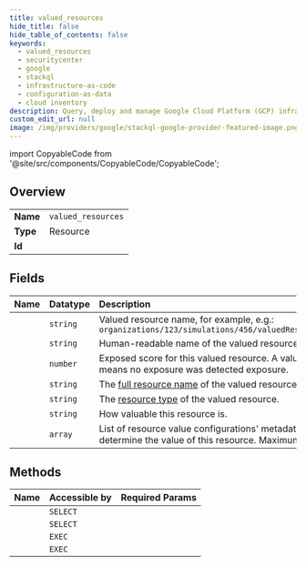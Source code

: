 ```yaml
---
title: valued_resources
hide_title: false
hide_table_of_contents: false
keywords:
  - valued_resources
  - securitycenter
  - google    
  - stackql
  - infrastructure-as-code
  - configuration-as-data
  - cloud inventory
description: Query, deploy and manage Google Cloud Platform (GCP) infrastructure and resources using SQL
custom_edit_url: null
image: /img/providers/google/stackql-google-provider-featured-image.png
---
```


import CopyableCode from '@site/src/components/CopyableCode/CopyableCode';




## Overview
<table><tbody>
<tr><td><b>Name</b></td><td><code>valued_resources</code></td></tr>
<tr><td><b>Type</b></td><td>Resource</td></tr>
<tr><td><b>Id</b></td><td><CopyableCode code="google.securitycenter.valued_resources" /></td></tr>
</tbody></table>

## Fields
| Name | Datatype | Description |
|:-----|:---------|:------------|
| <CopyableCode code="name" /> | `string` | Valued resource name, for example, e.g.: `organizations/123/simulations/456/valuedResources/789` |
| <CopyableCode code="displayName" /> | `string` | Human-readable name of the valued resource. |
| <CopyableCode code="exposedScore" /> | `number` | Exposed score for this valued resource. A value of 0 means no exposure was detected exposure. |
| <CopyableCode code="resource" /> | `string` | The [full resource name](https://cloud.google.com/apis/design/resource_names#full_resource_name) of the valued resource. |
| <CopyableCode code="resourceType" /> | `string` | The [resource type](https://cloud.google.com/asset-inventory/docs/supported-asset-types) of the valued resource. |
| <CopyableCode code="resourceValue" /> | `string` | How valuable this resource is. |
| <CopyableCode code="resourceValueConfigsUsed" /> | `array` | List of resource value configurations' metadata used to determine the value of this resource. Maximum of 100. |
## Methods
| Name | Accessible by | Required Params |
|:-----|:--------------|:----------------|
| <CopyableCode code="organizations_simulations_attack_exposure_results_valued_resources_list" /> | `SELECT` | <CopyableCode code="attackExposureResultsId, organizationsId, simulationsId" /> |
| <CopyableCode code="organizations_simulations_valued_resources_list" /> | `SELECT` | <CopyableCode code="organizationsId, simulationsId" /> |
| <CopyableCode code="_organizations_simulations_attack_exposure_results_valued_resources_list" /> | `EXEC` | <CopyableCode code="attackExposureResultsId, organizationsId, simulationsId" /> |
| <CopyableCode code="_organizations_simulations_valued_resources_list" /> | `EXEC` | <CopyableCode code="organizationsId, simulationsId" /> |
